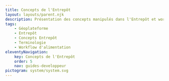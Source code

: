```yaml
---
title: Concepts de l'Entrepôt
layout: layouts/parent.njk
description: Présentation des concepts manipulés dans l'Entrepôt et workflow général d'alimentation
tags:
    - Géoplateforme
    - Entrepôt
    - Concepts Entrepôt
    - Terminologie
    - Workflow d'alimentation
eleventyNavigation:
    key: Concepts de l'Entrepôt
    order: 5
    nav: guides-developpeur
pictogram: system/system.svg
---
```


